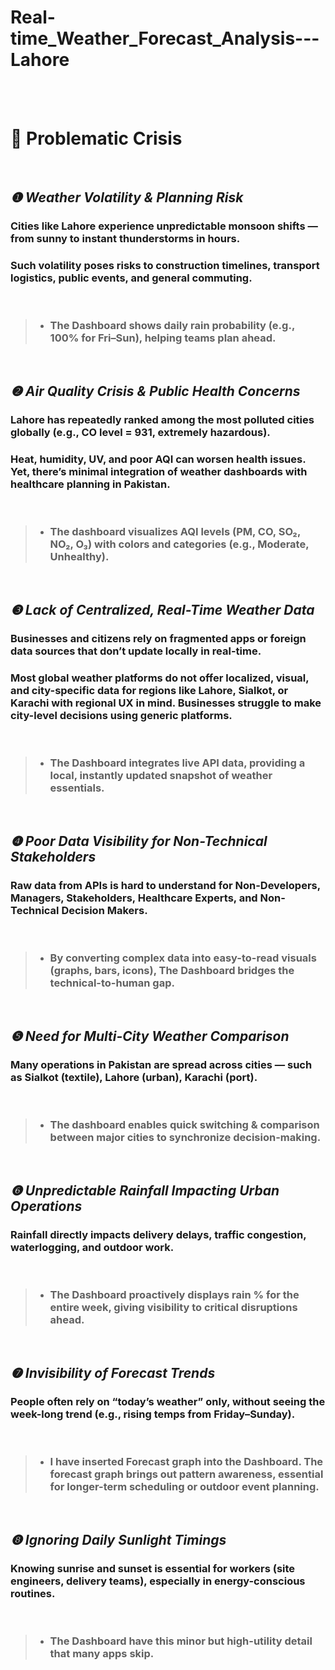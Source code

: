 # Real-time_Weather_Forecast_Analysis---Lahore


<br>
<br>

# **🎯 Problematic Crisis**

<br>

## ***❶ Weather Volatility & Planning Risk***
### Cities like Lahore experience unpredictable monsoon shifts — from sunny to instant thunderstorms in hours.
### Such volatility poses risks to construction timelines, transport logistics, public events, and general commuting.

<br>

> - ### **The Dashboard shows daily rain probability (e.g., 100% for Fri–Sun), helping teams plan ahead.**

<br>

## ***❷ Air Quality Crisis & Public Health Concerns***
### Lahore has repeatedly ranked among the most polluted cities globally (e.g., CO level = 931, extremely hazardous).
### Heat, humidity, UV, and poor AQI can worsen health issues. Yet, there’s minimal integration of weather dashboards with healthcare planning in Pakistan.

<br>

> - ### **The dashboard visualizes AQI levels (PM, CO, SO₂, NO₂, O₃) with colors and categories (e.g., Moderate, Unhealthy).**



<br>

## ***❸ Lack of Centralized, Real-Time Weather Data***
### Businesses and citizens rely on fragmented apps or foreign data sources that don’t update locally in real-time.
### Most global weather platforms do not offer localized, visual, and city-specific data for regions like Lahore, Sialkot, or Karachi with regional UX in mind. Businesses struggle to make city-level decisions using generic platforms.

<br>

> - ### **The Dashboard integrates live API data, providing a local, instantly updated snapshot of weather essentials.**

<br>

## ***❹ Poor Data Visibility for Non-Technical Stakeholders***
### Raw data from APIs is hard to understand for Non-Developers, Managers, Stakeholders, Healthcare Experts, and Non-Technical Decision Makers.

<br>

> - ### **By converting complex data into easy-to-read visuals (graphs, bars, icons), The Dashboard bridges the technical-to-human gap.**

<br>

## ***❺ Need for Multi-City Weather Comparison***
### Many operations in Pakistan are spread across cities — such as Sialkot (textile), Lahore (urban), Karachi (port).

<br>

> - ### **The dashboard enables quick switching & comparison between major cities to synchronize decision-making.**

<br>

## ***❻ Unpredictable Rainfall Impacting Urban Operations***
### Rainfall directly impacts delivery delays, traffic congestion, waterlogging, and outdoor work.

<br>

> - ### **The Dashboard proactively displays rain % for the entire week, giving visibility to critical disruptions ahead.**

<br>

## ***❼ Invisibility of Forecast Trends***
### People often rely on “today’s weather” only, without seeing the week-long trend (e.g., rising temps from Friday–Sunday).

<br>

> - ### **I have inserted Forecast graph into the Dashboard. The forecast graph brings out pattern awareness, essential for longer-term scheduling or outdoor event planning.**

<br>

## ***❽ Ignoring Daily Sunlight Timings***
### Knowing sunrise and sunset is essential for workers (site engineers, delivery teams), especially in energy-conscious routines.

<br>

> - ### **The Dashboard have this minor but high-utility detail that many apps skip.**

<br>













